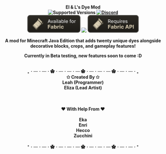 <h4 align="center"> El & L's Dye Mod
<br>	<img src="https://img.shields.io/badge/Available%20for-MC%201.20.1-c70039" alt="Supported Versions">
  	<a href="https://discord.gg/uNZQ5NbnMX"><img src="https://img.shields.io/static/v1?label= &message=Tellio's Projects&style=flat&logo=Discord&color=363b5c" alt="Discord"></a>
    <br>
<a href="https://fabricmc.net/"><img src="https://raw.githubusercontent.com/intergrav/devins-badges/v2/assets/cozy/supported/fabric_64h.png"alt="Supported on Fabric"width="170"></a>
<a href="https://modrinth.com/mod/fabric-language-kotlin"><img src="https://i.imgur.com/c1DH9VL.png" width="190"></a>
<a href="https://modrinth.com/mod/fabric-api"><img src="https://raw.githubusercontent.com/intergrav/devins-badges/v2/assets/cozy/requires/fabric-api_64h.png" alt="Fabric API" height="56"></a>

A mod for Minecraft Java Edition that adds twenty unique dyes alongside decorative blocks, crops, and gameplay features! <br>

Currently in Beta testing, new features soon to come :D


<br> ₊ㆍ┈ㆍ┈ㆍ✿ㆍ┈ㆍ┈ㆍ┈ ✿ㆍ┈ㆍ┈ㆍ┈ ✿ㆍ┈ㆍ┈ㆍ₊ <br>
✩ Created By ✩ <br> 
Leah (Programmer)<a href ="https://twitter.com/leafenzio"></a> <br>
Eliza (Lead Artist)<a href ="https://twitter.com/tellioaridoitsu"></a>   
 <br> <br>  
♥ With Help From ♥ <br>   
Eka <a href ="https://github.com/Eko-byte"></a>
 <br>
Enri <a href="https://twitter.com/enriarts_"></a>
 <br>
Hecco <a href="https://twitter.com/Hecco"></a>
 <br>
Zucchini <a href="https://twitter.com/zucchinibyday"></a> <br>
<br> ⁺ㆍ┈ㆍ┈ㆍ✿ㆍ┈ㆍ┈ㆍ┈ ✿ㆍ┈ㆍ┈ㆍ┈ ✿ㆍ┈ㆍ┈ㆍ⁺
</h4>
